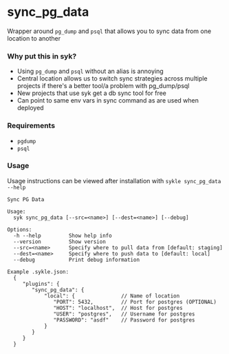 # sync_pg_data

Wrapper around `pg_dump` and `psql` that allows you to sync data from one location to another

### Why put this in syk?

- Using `pg_dump` and `psql` without an alias is annoying
- Central location allows us to switch sync strategies across multiple projects if there's a better tool/a problem with pg_dump/psql
- New projects that use syk get a db sync tool for free
- Can point to same env vars in sync command as are used when deployed

### Requirements

- `pgdump`
- `psql`

### Usage

Usage instructions can be viewed after installation with `sykle sync_pg_data --help`

```
Sync PG Data

Usage:
  syk sync_pg_data [--src=<name>] [--dest=<name>] [--debug]

Options:
  -h --help         Show help info
  --version         Show version
  --src=<name>      Specify where to pull data from [default: staging]
  --dest=<name>     Specify where to push data to [default: local]
  --debug           Print debug information

Example .sykle.json:
  {
     "plugins": {
        "sync_pg_data": {
            "local": {               // Name of location
               "PORT": 5432,         // Port for postgres (OPTIONAL)
               "HOST": "localhost",  // Host for postgres
               "USER": "postgres",   // Username for postgres
               "PASSWORD": "asdf"    // Password for postgres
            }
        }
     }
  }

```
